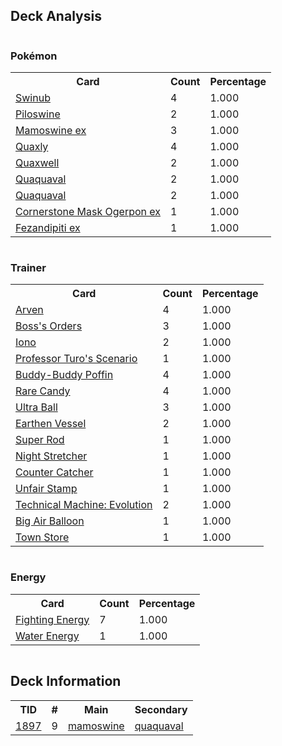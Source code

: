 
## Deck Analysis

<div style="display: flex; flex-wrap: wrap;">
<div style="flex: 1; margin-right: 10px;">
<h3>Pokémon</h3><table><tr><th>Card</th><th>Count</th><th>Percentage</th></tr><tr><td rowspan='1'><a href='https://limitlesstcg.com/cards/jp/SV9/44?translate=en'>Swinub</a></td><td>4</td><td>1.000</td></tr><tr><td rowspan='1'><a href='https://limitlesstcg.com/cards/jp/SV9/45?translate=en'>Piloswine</a></td><td>2</td><td>1.000</td></tr><tr><td rowspan='1'><a href='https://limitlesstcg.com/cards/jp/SV9/46?translate=en'>Mamoswine ex</a></td><td>3</td><td>1.000</td></tr><tr><td rowspan='1'><a href='https://limitlesstcg.com/cards/PAL/50'>Quaxly</a></td><td>4</td><td>1.000</td></tr><tr><td rowspan='1'><a href='https://limitlesstcg.com/cards/SSP/51'>Quaxwell</a></td><td>2</td><td>1.000</td></tr><tr><td rowspan='1'><a href='https://limitlesstcg.com/cards/SSP/52'>Quaquaval</a></td><td>2</td><td>1.000</td></tr><tr><td rowspan='1'><a href='https://limitlesstcg.com/cards/SVI/54'>Quaquaval</a></td><td>2</td><td>1.000</td></tr><tr><td rowspan='1'><a href='https://limitlesstcg.com/cards/TWM/112'>Cornerstone Mask Ogerpon ex</a></td><td>1</td><td>1.000</td></tr><tr><td rowspan='1'><a href='https://limitlesstcg.com/cards/SFA/38'>Fezandipiti ex</a></td><td>1</td><td>1.000</td></tr></table>
</div><div style='flex: 1; margin-right: 10px;'><h3>Trainer</h3><table><tr><th>Card</th><th>Count</th><th>Percentage</th></tr><tr><td rowspan='1'><a href='https://limitlesstcg.com/cards/OBF/186'>Arven</a></td><td>4</td><td>1.000</td></tr><tr><td rowspan='1'><a href='https://limitlesstcg.com/cards/PAL/172'>Boss's Orders</a></td><td>3</td><td>1.000</td></tr><tr><td rowspan='1'><a href='https://limitlesstcg.com/cards/PAL/185'>Iono</a></td><td>2</td><td>1.000</td></tr><tr><td rowspan='1'><a href='https://limitlesstcg.com/cards/PAR/171'>Professor Turo's Scenario</a></td><td>1</td><td>1.000</td></tr><tr><td rowspan='1'><a href='https://limitlesstcg.com/cards/TEF/144'>Buddy-Buddy Poffin</a></td><td>4</td><td>1.000</td></tr><tr><td rowspan='1'><a href='https://limitlesstcg.com/cards/SVI/191'>Rare Candy</a></td><td>4</td><td>1.000</td></tr><tr><td rowspan='1'><a href='https://limitlesstcg.com/cards/SVI/196'>Ultra Ball</a></td><td>3</td><td>1.000</td></tr><tr><td rowspan='1'><a href='https://limitlesstcg.com/cards/PAR/163'>Earthen Vessel</a></td><td>2</td><td>1.000</td></tr><tr><td rowspan='1'><a href='https://limitlesstcg.com/cards/PAL/188'>Super Rod</a></td><td>1</td><td>1.000</td></tr><tr><td rowspan='1'><a href='https://limitlesstcg.com/cards/SFA/61'>Night Stretcher</a></td><td>1</td><td>1.000</td></tr><tr><td rowspan='1'><a href='https://limitlesstcg.com/cards/PAR/160'>Counter Catcher</a></td><td>1</td><td>1.000</td></tr><tr><td rowspan='1'><a href='https://limitlesstcg.com/cards/TWM/165'>Unfair Stamp</a></td><td>1</td><td>1.000</td></tr><tr><td rowspan='1'><a href='https://limitlesstcg.com/cards/PAR/178'>Technical Machine: Evolution</a></td><td>2</td><td>1.000</td></tr><tr><td rowspan='1'><a href='https://limitlesstcg.com/cards/MEW/155'>Big Air Balloon</a></td><td>1</td><td>1.000</td></tr><tr><td rowspan='1'><a href='https://limitlesstcg.com/cards/OBF/196'>Town Store</a></td><td>1</td><td>1.000</td></tr></table>
</div><div style='flex: 1; margin-right: 10px;'><h3>Energy</h3><table><tr><th>Card</th><th>Count</th><th>Percentage</th></tr><tr><td rowspan='1'><a href='https://limitlesstcg.com/cards/SVE/14'>Fighting Energy</a></td><td>7</td><td>1.000</td></tr><tr><td rowspan='1'><a href='https://limitlesstcg.com/cards/SVE/11'>Water Energy</a></td><td>1</td><td>1.000</td></tr></table>
</div></div>

## Deck Information

<table>
<tr><th>TID</th><th>#</th><th>Main</th><th>Secondary</th></tr>
<tr><td><a href='https://limitlesstcg.com/tournaments/jp/1897'>1897</a></td><td>9</td><td><a href='https://limitlesstcg.com/decks/list/jp/28192'>mamoswine</a></td><td><a href='https://limitlesstcg.com/decks/list/jp/28192'>quaquaval</a></td></tr></table>